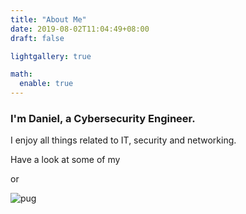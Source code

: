 ```yaml
---
title: "About Me"
date: 2019-08-02T11:04:49+08:00
draft: false

lightgallery: true

math:
  enable: true
---
```


### I'm Daniel, a Cybersecurity Engineer.

I enjoy all things related to IT, security and networking.

Have a look at some of my 

[projects]: /categories/projects	"My projects"

 or 

[writeups]: /categories/writeups	"CTF writeups"

![pug](C:\Users\Daniel\OneDrive\Documents\GitHub\myblog\static\pug.jpg)

